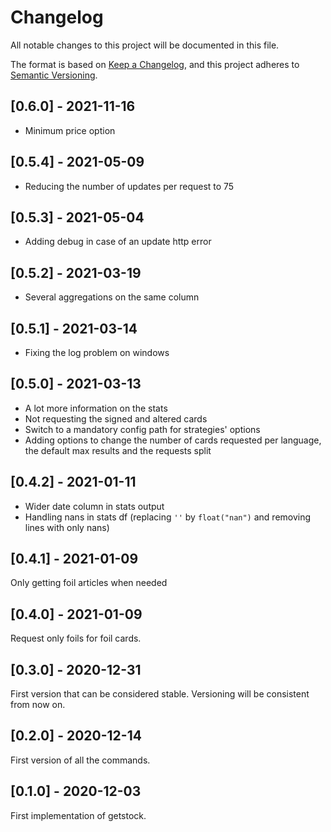 # Changelog
All notable changes to this project will be documented in this file.

The format is based on [Keep a Changelog](https://keepachangelog.com/en/1.0.0/),
and this project adheres to [Semantic Versioning](https://semver.org/spec/v2.0.0.html).

## [0.6.0] - 2021-11-16
- Minimum price option

## [0.5.4] - 2021-05-09
- Reducing the number of updates per request to 75

## [0.5.3] - 2021-05-04
- Adding debug in case of an update http error

## [0.5.2] - 2021-03-19
- Several aggregations on the same column

## [0.5.1] - 2021-03-14
- Fixing the log problem on windows

## [0.5.0] - 2021-03-13
- A lot more information on the stats
- Not requesting the signed and altered cards
- Switch to a mandatory config path for strategies' options
- Adding options to change the number of cards requested per language, the default max results 
and the requests split

## [0.4.2] - 2021-01-11
- Wider date column in stats output
- Handling nans in stats df (replacing `''` by `float("nan")` and removing lines with only nans)

## [0.4.1] - 2021-01-09
Only getting foil articles when needed

## [0.4.0] - 2021-01-09
Request only foils for foil cards.

## [0.3.0] - 2020-12-31
First version that can be considered stable. Versioning will be consistent from now on.

## [0.2.0] - 2020-12-14
First version of all the commands.

## [0.1.0] - 2020-12-03
First implementation of getstock.
